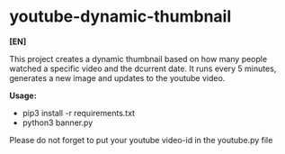 # youtube-dynamic-thumbnail
**[EN]**

This project creates a dynamic thumbnail based on how many people watched a specific video and the dcurrent date.
It runs every 5 minutes, generates a new image and updates to the youtube video.

**Usage:**

- pip3 install -r requirements.txt
- python3 banner.py

Please do not forget to put your youtube video-id in the youtube.py file

